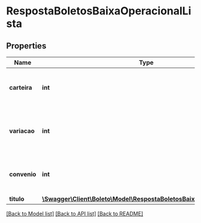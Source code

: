 # RespostaBoletosBaixaOperacionalLista

## Properties
Name | Type | Description | Notes
------------ | ------------- | ------------- | -------------
**carteira** | **int** | Número da carteira do convênio de cobrança. | [optional]
**variacao** | **int** | Número da variação da carteira do convênio de cobrança. | [optional]
**convenio** | **int** | Número do convênio de Cobrança do Cliente. | [optional]
**titulo** | [**\Swagger\Client\Boleto\Model\RespostaBoletosBaixaOperacionalTitulo**](RespostaBoletosBaixaOperacionalTitulo.md) |  | [optional]

[[Back to Model list]](../../README.md#documentation-for-models) [[Back to API list]](../../README.md#documentation-for-api-endpoints) [[Back to README]](../../README.md)
